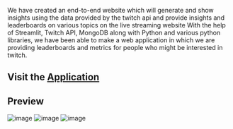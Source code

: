 We have created an end-to-end website which will generate and show insights using the data
provided by the twitch api and provide insights and leaderboards on various topics on the live
streaming website
With the help of Streamlit, Twitch API, MongoDB along with Python and various python libraries,
we have been able to make a web application in which we are providing leaderboards and metrics
for people who might be interested in twitch.

## Visit the [Application](https://share.streamlit.io/surajanand-j/major-twitch/main.py)

## Preview

![image](https://user-images.githubusercontent.com/53615083/152965166-34d6588d-935d-4825-8c87-3b131134de31.png)
![image](https://user-images.githubusercontent.com/53615083/152965452-a887f040-6f79-4cb8-8e92-7929e8bcba59.png)
![image](https://user-images.githubusercontent.com/53615083/152965501-fbb28902-cce1-46b4-859a-7938db4f1112.png)

